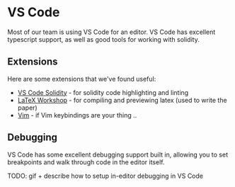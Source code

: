# VS Code

Most of our team is using VS Code for an editor. VS Code has excellent typescript support,
as well as good tools for working with solidity.

## Extensions

Here are some extensions that we've found useful:

* [VS Code Solidity](https://github.com/juanfranblanco/vscode-solidity) - for solidity code
  highlighting and linting
* [LaTeX Workshop](https://github.com/James-Yu/LaTeX-Workshop) - for compiling and previewing
  latex (used to write the paper)
* [Vim](https://github.com/VSCodeVim/Vim) - if Vim keybindings are your thing ..

## Debugging

VS Code has some excellent debugging support built in, allowing you to set breakpoints and
walk through code in the editor itself.

TODO: gif + describe how to setup in-editor debugging in VS Code
